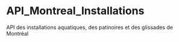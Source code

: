 # API_Montreal_Installations
API des installations aquatiques, des patinoires et des glissades de Montréal

